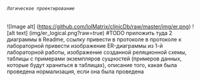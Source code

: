 ###### `Логическое проектирование`
![Image alt] (https://github.com/lolMatrix/clinicDb/raw/master/img/er.png)
![alt text] (img/er_logical.png?raw=true)
    #TODO  приложить туда 2 диаграммы в Readme, ссылку привести в протоколе
    в протоколе к лабораторной привести изображение ER-диаграммы из 1-й лабораторной работы, изображение созданной реляционной схемы, таблицы с примерами экземпляров сущностей (примеров данных, которые будут храниться в таблицах), описание того, какая была проведена нормализация, если она была проведена